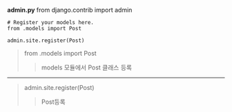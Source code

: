 **admin.py**
    from django.contrib import admin

    # Register your models here.
    from .models import Post

    admin.site.register(Post)
>from .models import Post
>>models 모듈에서 Post 클래스 등록
---
>admin.site.register(Post)
>>Post등록

